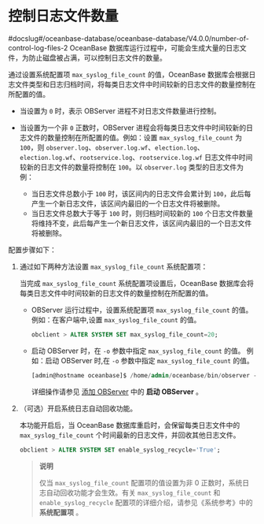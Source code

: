 # 控制日志文件数量
#docslug#/oceanbase-database/oceanbase-database/V4.0.0/number-of-control-log-files-2
OceanBase 数据库运行过程中，可能会生成大量的日志文件，为防止磁盘被占满，可以控制日志文件的数量。

通过设置系统配置项 `max_syslog_file_count` 的值，OceanBase 数据库会根据日志文件类型和日志归档时间，将每类日志文件中时间较新的日志文件的数量控制在所配置的值。

* 当设置为 `0` 时，表示 OBServer 进程不对日志文件数量进行控制。
* 当设置为一个非 `0` 正数时，OBServer 进程会将每类日志文件中时间较新的日志文件的数量控制在所配置的值。例如：设置 `max_syslog_file_count` 为 `100`，则 `observer.log`、`observer.log.wf`、`election.log`、`election.log.wf`、`rootservice.log`、`rootservice.log.wf` 日志文件中时间较新的日志文件的数量将控制在 `100`。以 `observer.log` 类型的日志文件为例：

  * 当日志文件总数小于 `100` 时，该区间内的日志文件会累计到 `100`，此后每产生一个新日志文件，该区间内最旧的一个日志文件将被删除。
  * 当日志文件总数大于等于 `100` 时，则归档时间较新的 `100` 个日志文件数量将维持不变，此后每产生一个新日志文件，该区间内最旧的一个日志文件将被删除。

配置步骤如下：

1. 通过如下两种方法设置 `max_syslog_file_count` 系统配置项：

   当完成 `max_syslog_file_count` 系统配置项设置后，OceanBase 数据库会将每类日志文件中时间较新的日志文件的数量控制在所配置的值。

   * OBServer 运行过程中，设置系统配置项 `max_syslog_file_count` 的值。
     例如：在客户端中,设置 `max_syslog_file_count` 的值。
     ```sql
     obclient > ALTER SYSTEM SET max_syslog_file_count=20;
     ```

   * 启动 OBServer 时，在 `-o` 参数中指定 `max_syslog_file_count` 的值。
     例如：启动 OBServer 时,在 `-o` 参数中指定 `max_syslog_file_count` 的值。

     ```sql
     [admin@hostname oceanbase]$ /home/admin/oceanbase/bin/observer -i eth0 -P XXXX -p YYYY -z zone1 -d /home/admin/oceanbase/store/obdemo -r 'xxx.xxx.xxx.xxx:xxxx:xxx.xxx.xxx.xxx:xxxx xxx.xxx.xxx.xxx:xxxx:yyyy' -c 20190716 -n obdemo -o "max_syslog_file_count=20,memory_limit_percentage=90,memstore_limit_percentage=60,datafile_disk_percentage=80,config_additional_dir=/data/1/obdemo/etc3;/data/log1/obdemo/etc2"
     ```
     
     详细操作请参见 [添加 OBServer](../../1.manage-clusters/5.manage-observer/1.add-observer-1.md) 中的 **启动 OBServer** 。
      

2. （可选）开启系统日志自动回收功能。

   本功能开启后，当 OceanBase 数据库重启时，会保留每类日志文件中的 `max_syslog_file_count` 个时间最新的日志文件，并回收其他日志文件。

   ```sql
   obclient > ALTER SYSTEM SET enable_syslog_recycle='True';
   ```
   
   > **说明**
   >
   > 仅当 `max_syslog_file_count` 配置项的值设置为非 0 正数时，系统日志自动回收功能才会生效。有关 `max_syslog_file_count` 和 `enable_syslog_recycle` 配置项的详细介绍，请参见《系统参考》中的 **系统配置项** 。

